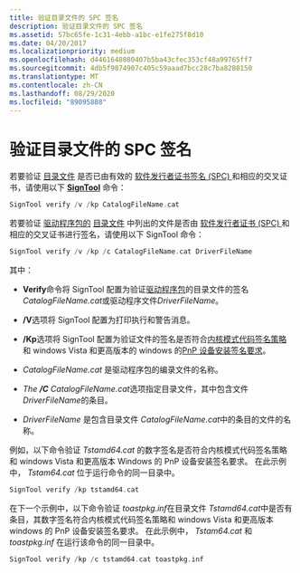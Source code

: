 ```yaml
---
title: 验证目录文件的 SPC 签名
description: 验证目录文件的 SPC 签名
ms.assetid: 57bc65fe-1c31-4ebb-a1bc-e1fe275f8d10
ms.date: 04/20/2017
ms.localizationpriority: medium
ms.openlocfilehash: d4461648080407b5ba43cfec353cf48a99765ff7
ms.sourcegitcommit: 4db5f9874907c405c59aaad7bcc28c7ba8280150
ms.translationtype: MT
ms.contentlocale: zh-CN
ms.lasthandoff: 08/29/2020
ms.locfileid: "89095888"
---
```

# <a name="verifying-the-spc-signature-of-a-catalog-file"></a>验证目录文件的 SPC 签名


若要验证 [目录文件](catalog-files.md) 是否已由有效的 [软件发行者证书签名 (SPC) ](software-publisher-certificate.md) 和相应的交叉证书，请使用以下 [**SignTool**](../devtest/signtool.md) 命令：

```cpp
SignTool verify /v /kp CatalogFileName.cat 
```

若要验证 [驱动程序包的](driver-packages.md) [目录文件](catalog-files.md) 中列出的文件是否由 [软件发行者证书 (SPC) ](software-publisher-certificate.md) 和相应的交叉证书进行签名，请使用以下 SignTool 命令：

```cpp
SignTool verify /v /kp /c CatalogFileName.cat DriverFileName
```

其中：

-   **Verify**命令将 SignTool 配置为验证[驱动程序包](driver-packages.md)的目录文件的签名*CatalogFileName.cat*或驱动程序文件*DriverFileName*。

-   **/V**选项将 SignTool 配置为打印执行和警告消息。

-   **/Kp**选项将 SignTool 配置为验证文件的签名是否符合[内核模式代码签名策略](kernel-mode-code-signing-policy--windows-vista-and-later-.md)和 windows Vista 和更高版本的 windows 的[PnP 设备安装签名要求](pnp-device-installation-signing-requirements--windows-vista-and-later-.md)。

-   *CatalogFileName.cat* 是驱动程序包的编录文件的名称。

-   *The* ***/C*** *CatalogFileName.cat*选项指定目录文件，其中包含文件*DriverFileName*的条目。

-   *DriverFileName* 是包含目录文件 *CatalogFileName.cat*中的条目的文件的名称。

例如，以下命令验证 *Tstamd64.cat* 的数字签名是否符合内核模式代码签名策略和 windows Vista 和更高版本 Windows 的 PnP 设备安装签名要求。 在此示例中， *Tstam64.cat* 位于运行命令的同一目录中。

```cpp
SignTool verify /kp tstamd64.cat
```

在下一个示例中，以下命令验证 *toastpkg.inf*在目录文件 *Tstamd64.cat*中是否有条目，其数字签名符合内核模式代码签名策略和 windows Vista 和更高版本 windows 的 PnP 设备安装签名要求。 在此示例中， *Tstam64.cat* 和 *toastpkg.inf* 在运行该命令的同一目录中。

```cpp
SignTool verify /kp /c tstamd64.cat toastpkg.inf
```

 

